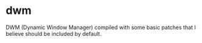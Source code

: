 # dwm

DWM (Dynamic Window Manager) compiled with some basic patches that I believe should be included by default.
